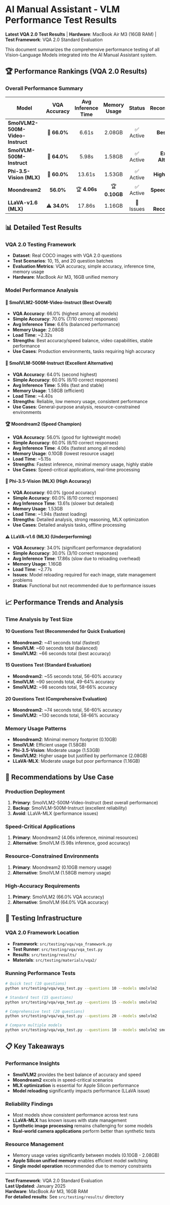 # AI Manual Assistant - VLM Performance Test Results

**Latest VQA 2.0 Test Results** | **Hardware**: MacBook Air M3 (16GB RAM) | **Test Framework**: VQA 2.0 Standard Evaluation

This document summarizes the comprehensive performance testing of all Vision-Language Models integrated into the AI Manual Assistant system.

## 🏆 Performance Rankings (VQA 2.0 Results)

### Overall Performance Summary

| **Model** | **VQA Accuracy** | **Avg Inference Time** | **Memory Usage** | **Status** | **Recommendation** |
|-----------|:----------------:|:----------------------:|:----------------:|:----------:|:------------------:|
| **SmolVLM2-500M-Video-Instruct** | 🥇 **66.0%** | 6.61s | 2.08GB | ✅ Active | **Best Overall** |
| **SmolVLM-500M-Instruct** | 🥈 **64.0%** | 5.98s | 1.58GB | ✅ Active | **Excellent Alternative** |
| **Phi-3.5-Vision (MLX)** | 🥉 **60.0%** | 13.61s | 1.53GB | ✅ Active | **High Accuracy** |
| **Moondream2** | **56.0%** | 🏆 **4.06s** | 🏆 **0.10GB** | ✅ Active | **Speed Champion** |
| **LLaVA-v1.6 (MLX)** | ⚠️ **34.0%** | 17.86s | 1.16GB | 🔧 Issues | **Not Recommended** |

## 📊 Detailed Test Results

### VQA 2.0 Testing Framework
- **Dataset**: Real COCO images with VQA 2.0 questions
- **Test Scenarios**: 10, 15, and 20 question batches
- **Evaluation Metrics**: VQA accuracy, simple accuracy, inference time, memory usage
- **Hardware**: MacBook Air M3, 16GB unified memory

### Model Performance Analysis

#### 🥇 SmolVLM2-500M-Video-Instruct (Best Overall)
- **VQA Accuracy**: 66.0% (highest among all models)
- **Simple Accuracy**: 70.0% (7/10 correct responses)
- **Avg Inference Time**: 6.61s (balanced performance)
- **Memory Usage**: 2.08GB
- **Load Time**: ~2.32s
- **Strengths**: Best accuracy/speed balance, video capabilities, stable performance
- **Use Cases**: Production environments, tasks requiring high accuracy

#### 🥈 SmolVLM-500M-Instruct (Excellent Alternative)
- **VQA Accuracy**: 64.0% (second highest)
- **Simple Accuracy**: 60.0% (6/10 correct responses)
- **Avg Inference Time**: 5.98s (fast and stable)
- **Memory Usage**: 1.58GB (efficient)
- **Load Time**: ~4.40s
- **Strengths**: Reliable, low memory usage, consistent performance
- **Use Cases**: General-purpose analysis, resource-constrained environments

#### 🏆 Moondream2 (Speed Champion)
- **VQA Accuracy**: 56.0% (good for lightweight model)
- **Simple Accuracy**: 60.0% (6/10 correct responses)
- **Avg Inference Time**: 4.06s (fastest among all models)
- **Memory Usage**: 0.10GB (lowest resource usage)
- **Load Time**: ~5.15s
- **Strengths**: Fastest inference, minimal memory usage, highly stable
- **Use Cases**: Speed-critical applications, real-time processing

#### 🥉 Phi-3.5-Vision (MLX) (High Accuracy)
- **VQA Accuracy**: 60.0% (good accuracy)
- **Simple Accuracy**: 60.0% (6/10 correct responses)
- **Avg Inference Time**: 13.61s (slower but detailed)
- **Memory Usage**: 1.53GB
- **Load Time**: ~1.94s (fastest loading)
- **Strengths**: Detailed analysis, strong reasoning, MLX optimization
- **Use Cases**: Detailed analysis tasks, offline processing

#### ⚠️ LLaVA-v1.6 (MLX) (Underperforming)
- **VQA Accuracy**: 34.0% (significant performance degradation)
- **Simple Accuracy**: 30.0% (3/10 correct responses)
- **Avg Inference Time**: 17.86s (slow due to reloading overhead)
- **Memory Usage**: 1.16GB
- **Load Time**: ~2.77s
- **Issues**: Model reloading required for each image, state management problems
- **Status**: Functional but not recommended due to performance issues

## 📈 Performance Trends and Analysis

### Time Analysis by Test Size

#### 10 Questions Test (Recommended for Quick Evaluation)
- **Moondream2**: ~41 seconds total (fastest)
- **SmolVLM**: ~60 seconds total (balanced)
- **SmolVLM2**: ~66 seconds total (best accuracy)

#### 15 Questions Test (Standard Evaluation)
- **Moondream2**: ~55 seconds total, 56-60% accuracy
- **SmolVLM**: ~90 seconds total, 49-64% accuracy
- **SmolVLM2**: ~98 seconds total, 58-66% accuracy

#### 20 Questions Test (Comprehensive Evaluation)
- **Moondream2**: ~74 seconds total, 56-60% accuracy
- **SmolVLM2**: ~130 seconds total, 58-66% accuracy

### Memory Usage Patterns
- **Moondream2**: Minimal memory footprint (0.10GB)
- **SmolVLM**: Efficient usage (1.58GB)
- **Phi-3.5-Vision**: Moderate usage (1.53GB)
- **SmolVLM2**: Higher usage but justified by performance (2.08GB)
- **LLaVA-MLX**: Moderate usage but poor performance (1.16GB)

## 🎯 Recommendations by Use Case

### Production Deployment
1. **Primary**: SmolVLM2-500M-Video-Instruct (best overall performance)
2. **Backup**: SmolVLM-500M-Instruct (excellent reliability)
3. **Avoid**: LLaVA-MLX (performance issues)

### Speed-Critical Applications
1. **Primary**: Moondream2 (4.06s inference, minimal resources)
2. **Alternative**: SmolVLM (5.98s inference, good accuracy)

### Resource-Constrained Environments
1. **Primary**: Moondream2 (0.10GB memory usage)
2. **Alternative**: SmolVLM (1.58GB memory usage)

### High-Accuracy Requirements
1. **Primary**: SmolVLM2 (66.0% VQA accuracy)
2. **Alternative**: SmolVLM (64.0% VQA accuracy)

## 🔧 Testing Infrastructure

### VQA 2.0 Framework Location
- **Framework**: `src/testing/vqa/vqa_framework.py`
- **Test Runner**: `src/testing/vqa/vqa_test.py`
- **Results**: `src/testing/results/`
- **Materials**: `src/testing/materials/vqa2/`

### Running Performance Tests
```bash
# Quick test (10 questions)
python src/testing/vqa/vqa_test.py --questions 10 --models smolvlm2

# Standard test (15 questions)
python src/testing/vqa/vqa_test.py --questions 15 --models smolvlm2

# Comprehensive test (20 questions)
python src/testing/vqa/vqa_test.py --questions 20 --models smolvlm2

# Compare multiple models
python src/testing/vqa/vqa_test.py --questions 10 --models smolvlm2 smolvlm moondream2
```

## 📋 Key Takeaways

### Performance Insights
- **SmolVLM2** provides the best balance of accuracy and speed
- **Moondream2** excels in speed-critical scenarios
- **MLX optimization** is essential for Apple Silicon performance
- **Model reloading** significantly impacts performance (LLaVA issue)

### Reliability Findings
- Most models show consistent performance across test runs
- **LLaVA-MLX** has known issues with state management
- **Synthetic image processing** remains challenging for some models
- **Real-world camera applications** perform better than synthetic tests

### Resource Management
- Memory usage varies significantly between models (0.10GB - 2.08GB)
- **Apple Silicon unified memory** enables efficient model switching
- **Single model operation** recommended due to memory constraints

---

**Test Framework**: VQA 2.0 Standard Evaluation  
**Last Updated**: January 2025  
**Hardware**: MacBook Air M3, 16GB RAM  
**For detailed results**: See `src/testing/results/` directory 